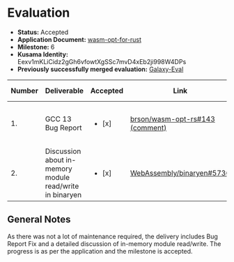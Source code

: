 # Evaluation

- **Status:** Accepted
- **Application Document:** [wasm-opt-for-rust](https://github.com/w3f/Grants-Program/blob/master/applications/maintenance/wasm-opt-for-rust.md)
- **Milestone:** 6
- **Kusama Identity:** Eexv1mKLiCidz2gGh6vfowtXgSSc7mvD4xEb2ji998W4DPs
- **Previously successfully merged evaluation:** [Galaxy-Eval](https://github.com/w3f/Grant-Milestone-Delivery/pull/851)

| Number | Deliverable                                              | Accepted               | Link                                                                                                       | Evaluation Notes                                 |
| ------ | -------------------------------------------------------- | ---------------------- | ---------------------------------------------------------------------------------------------------------- | ------------------------------------------------ |
| 1.     | GCC 13 Bug Report                                        | <ul><li>[x] </li></ul> | [brson/wasm-opt-rs#143 (comment)](https://github.com/brson/wasm-opt-rs/issues/143#issuecomment-1535377565) | Bug report related to `wasm-opt` version 0.111.0 |
| 2.     | Discussion about in-memory module read/write in binaryen | <ul><li>[x] </li></ul> | [WebAssembly/binaryen#5736](https://github.com/WebAssembly/binaryen/issues/5736)                           |                                                  |

## General Notes

As there was not a lot of maintenance required, the delivery includes Bug Report Fix and a detailed discussion of in-memory module read/write. The progress is as per the application and the milestone is accepted.
